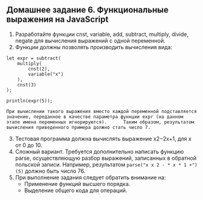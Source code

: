 Домашнее задание 6. Функциональные выражения на JavaScript
----
1. Разработайте функции cnst, variable, add, subtract, multiply, divide, negate для вычисления выражений с одной переменной.
2. Функции должны позволять производить вычисления вида:
```
let expr = subtract(
    multiply(
        cnst(2),
        variable("x")
    ),
    cnst(3)
);

println(expr(5));            
```
    При вычислении такого выражения вместо каждой переменной подставляется значение, переданное в качестве параметра функции expr (на данном этапе имена переменных игнорируются).      Таким образом, результатом вычисления приведенного примера должно стать число 7.
3. Тестовая программа должна вычислять выражение x2−2x+1, для x от 0 до 10.
4. Сложный вариант. Требуется дополнительно написать функцию parse, осуществляющую разбор выражений, записанных в обратной польской записи. Например, результатом
`parse("x x 2 - * x * 1 +")(5)`
  должно быть число 76.
5. При выполнение задания следует обратить внимание на:
   * Применение функций высшего порядка.
   * Выделение общего кода для операций.
